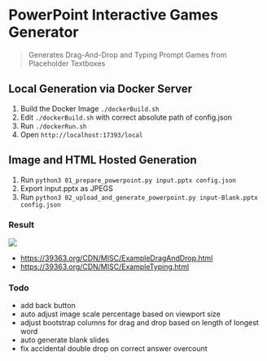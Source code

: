 # PowerPoint Interactive Games Generator
> Generates Drag-And-Drop and Typing Prompt Games from Placeholder Textboxes

## Local Generation via Docker Server

1. Build the Docker Image `./dockerBuild.sh`
2. Edit `./dockerBuild.sh` with correct absolute path of config.json
3. Run `./dockerRun.sh`
4. Open `http://localhost:17393/local`

## Image and HTML Hosted Generation

1. Run `python3 01_prepare_powerpoint.py input.pptx config.json`
2. Export input.pptx as JPEGS
3. Run `python3 02_upload_and_generate_powerpoint.py input-Blank.pptx config.json`

### Result

![](https://39363.org/IMAGE_BUCKET/1636526211492-992772358.png)

- https://39363.org/CDN/MISC/ExampleDragAndDrop.html
- https://39363.org/CDN/MISC/ExampleTyping.html

### Todo

- add back button
- auto adjust image scale percentage based on viewport size
- adjust bootstrap columns for drag and drop based on length of longest word
- auto generate blank slides
- fix accidental double drop on correct answer overcount